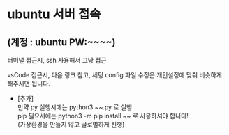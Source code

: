 # ubuntu 서버 접속 
## (계정 : ubuntu PW:~~~~)

터미널 접근시, ssh 사용해서 그냥 접근   

vsCode 접근시, 다음 <a herf='https://jstar0525.tistory.com/14'>링크</a> 참고, 세팅 config 파일 수정은 개인설정에 맞춰 비슷하게 해주시면 됩니다.

+ [추가]   
    만약 py 실행시에는 python3 ~~.py 로 실행   
    pip 필요시에는 python3 -m pip install ~~ 로 사용하셔야 합니다!   
    (가상환경을 만들지 않고 글로벌하게 진행)